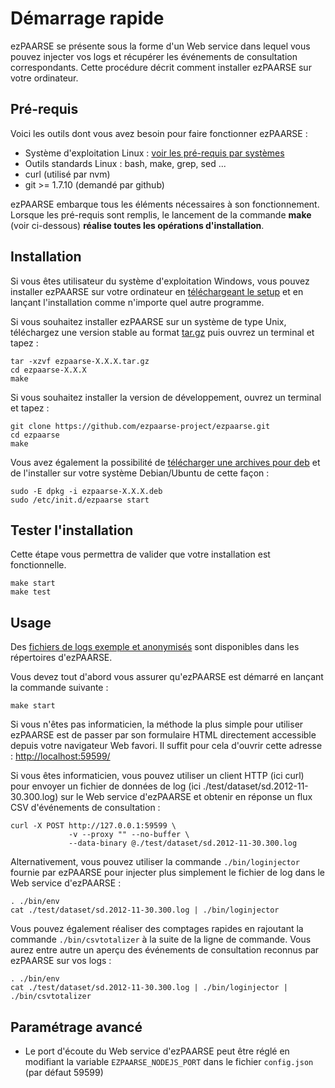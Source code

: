 # Démarrage rapide #

ezPAARSE se présente sous la forme d'un Web service dans lequel vous pouvez
injecter vos logs et récupérer les événements de consultation correspondants.
Cette procédure décrit comment installer ezPAARSE sur votre ordinateur.

## Pré-requis ##

Voici les outils dont vous avez besoin pour faire fonctionner ezPAARSE :

* Système d'exploitation Linux : [voir les pré-requis par systèmes](https://github.com/ezpaarse-project/ezpaarse/blob/master/doc/multi-os.md)
* Outils standards Linux : bash, make, grep, sed ... 
* curl (utilisé par nvm)
* git >= 1.7.10 (demandé par github)

ezPAARSE embarque tous les éléments nécessaires à son fonctionnement. 
Lorsque les pré-requis sont remplis, le lancement de la commande **make** (voir ci-dessous) **réalise toutes les opérations d'installation**.

## Installation ##

Si vous êtes utilisateur du système d'exploitation Windows, vous pouvez
installer ezPAARSE sur votre ordinateur en [téléchargeant le setup](http://analogist.couperin.org/ezpaarse/download) et en lançant l'installation comme n'importe quel autre programme.

Si vous souhaitez installer ezPAARSE sur un système de type Unix,
téléchargez une version stable au format [tar.gz](http://analogist.couperin.org/ezpaarse/download)
puis ouvrez un terminal et tapez :
```console
tar -xzvf ezpaarse-X.X.X.tar.gz
cd ezpaarse-X.X.X
make
```

Si vous souhaitez installer la version de développement, ouvrez un terminal et tapez :
```console
git clone https://github.com/ezpaarse-project/ezpaarse.git
cd ezpaarse
make
```

Vous avez également la possibilité de [télécharger une archives pour deb](http://analogist.couperin.org/ezpaarse/download) et de l'installer sur votre système Debian/Ubuntu de cette façon :
```console
sudo -E dpkg -i ezpaarse-X.X.X.deb
sudo /etc/init.d/ezpaarse start
```

## Tester l'installation ##

Cette étape vous permettra de valider que votre installation est fonctionnelle.

```console
make start
make test
```

## Usage ##

Des [fichiers de logs exemple et anonymisés](https://raw.github.com/ezpaarse-project/ezpaarse/master/test/dataset/sd.2012-11-30.300.log)
sont disponibles dans les répertoires d'ezPAARSE.

Vous devez tout d'abord vous assurer qu'ezPAARSE est démarré en lançant la commande suivante :

```console
make start
```

Si vous n'êtes pas informaticien, la méthode la plus simple pour utiliser ezPAARSE est de
passer par son formulaire HTML directement accessible depuis votre navigateur Web favori.
Il suffit pour cela d'ouvrir cette adresse : [http://localhost:59599/](http://localhost:59599/)

Si vous êtes informaticien, vous pouvez utiliser un client HTTP (ici curl) pour envoyer un
fichier de données de log (ici ./test/dataset/sd.2012-11-30.300.log) sur le Web service
d'ezPAARSE et obtenir en réponse un flux CSV d'événements de consultation :

```console
curl -X POST http://127.0.0.1:59599 \
             -v --proxy "" --no-buffer \
             --data-binary @./test/dataset/sd.2012-11-30.300.log
```

Alternativement, vous pouvez utiliser la commande ``./bin/loginjector`` fournie par ezPAARSE
pour injecter plus simplement le fichier de log dans le Web service d'ezPAARSE :

```console
. ./bin/env
cat ./test/dataset/sd.2012-11-30.300.log | ./bin/loginjector
```
Vous pouvez également réaliser des comptages rapides en rajoutant
la commande ``./bin/csvtotalizer`` à la suite de la ligne de commande.
Vous aurez entre autre un aperçu des événements de consultation reconnus
par ezPAARSE sur vos logs :

```console
. ./bin/env
cat ./test/dataset/sd.2012-11-30.300.log | ./bin/loginjector | ./bin/csvtotalizer
```

## Paramétrage avancé ##

* Le port d'écoute du Web service d'ezPAARSE peut être réglé en modifiant la variable ``EZPAARSE_NODEJS_PORT``
dans le fichier ``config.json`` (par défaut 59599)
